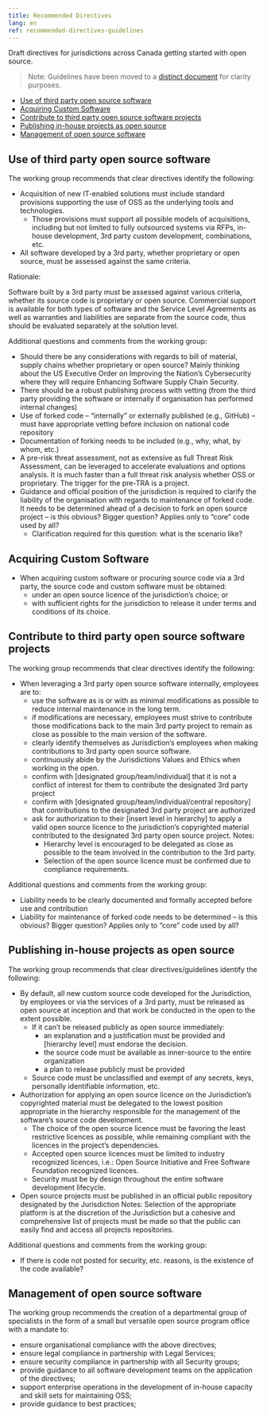 ```yaml
---
title: Recommended Directives
lang: en
ref: recommended-directives-guidelines
---
```

Draft directives for jurisdictions across Canada getting started with open source.

> Note: Guidelines have been moved to a [distinct document](recommended-guidelines.md) for clarity purposes.

- [Use of third party open source software](#use-of-third-party-open-source-software)
- [Acquiring Custom Software](#acquiring-custom-software)
- [Contribute to third party open source software projects](#contribute-to-third-party-open-source-software-projects)
- [Publishing in-house projects as open source](#publishing-in-house-projects-as-open-source)
- [Management of open source software](#management-of-open-source-software)

## Use of third party open source software

The working group recommends that clear directives identify the following:

- Acquisition of new IT-enabled solutions must include standard provisions supporting the use of OSS as the underlying tools and technologies.
  - Those provisions must support all possible models of acquisitions, including but not limited to fully outsourced systems via RFPs, in-house development, 3rd party custom development, combinations, etc.
- All software developed by a 3rd party, whether proprietary or open source, must be assessed against the same criteria.

Rationale:

Software built by a 3rd party must be assessed against various criteria, whether its source code is proprietary or open source. Commercial support is available for both types of software and the Service Level Agreements as well as warranties and liabilities are separate from the source code, thus should be evaluated separately at the solution level.

Additional questions and comments from the working group:

- Should there be any considerations with regards to bill of material, supply chains whether proprietary or open source? Mainly thinking about the US Executive Order on Improving the Nation’s Cybersecurity where they will require Enhancing Software Supply Chain Security.
- There should be a robust publishing process with vetting (from the third party providing the software or internally if organisation has performed internal changes)
- Use of forked code – “internally” or externally published (e.g., GitHub) – must have appropriate vetting before inclusion on national code repository
- Documentation of forking needs to be included (e.g., why, what, by whom, etc.)
- A pre-risk threat assessment, not as extensive as full Threat Risk Assessment, can be leveraged to accelerate evaluations and options analysis. It is much faster than a full threat risk analysis whether OSS or proprietary. The trigger for the pre-TRA is a project.
- Guidance and official position of the jurisdiction is required to clarify the liability of the organisation with regards to maintenance of forked code. It needs to be determined ahead of a decision to fork an open source project  – is this obvious? Bigger question? Applies only to “core” code used by all?
  - Clarification required for this question: what is the scenario like?

## Acquiring Custom Software

- When acquiring custom software or procuring source code via a 3rd party, the source code and custom software must be obtained:
  - under an open source licence of the jurisdiction’s choice; or
  - with sufficient rights for the jurisdiction to release it under terms and conditions of its choice.

## Contribute to third party open source software projects

The working group recommends that clear directives identify the following:

- When leveraging a 3rd party open source software internally, employees are to:
  - use the software as is or with as minimal modifications as possible to reduce internal maintenance in the long term.
  - if modifications are necessary, employees must strive to contribute those modifications back to the main 3rd party project to remain as close as possible to the main version of the software.
  - clearly identify themselves as Jurisdiction’s employees when making contributions to 3rd party open source software.
  - continuously abide by the Jurisdictions Values and Ethics when working in the open.
  - confirm with [designated group/team/individual] that it is not a conflict of interest for them to contribute the designated 3rd party project
  - confirm with [designated group/team/individual/central repository] that contributions to the designated 3rd party project are authorized
  - ask for authorization to their [insert level in hierarchy] to apply a valid open source licence to the jurisdiction’s copyrighted material contributed to the designated 3rd party open source project.
  Notes:  
    - Hierarchy level is encouraged to be delegated as close as possible to the team involved in the contribution to the 3rd party.
    - Selection of the open source licence must be confirmed due to compliance requirements.

Additional questions and comments from the working group:

- Liability needs to be clearly documented and formally accepted before use and contribution
- Liability for maintenance of forked code needs to be determined – is this obvious? Bigger question? Applies only to “core” code used by all?

## Publishing in-house projects as open source

The working group recommends that clear directives/guidelines identify the following:

- By default, all new custom source code developed for the Jurisdiction, by employees or via the services of a 3rd party, must be released as open source at inception and that work be conducted in the open to the extent possible.
  - If it can’t be released publicly as open source immediately:
    - an explanation and a justification must be provided and [hierarchy level] must endorse the decision.
    - the source code must be available as inner-source to the entire organization
    - a plan to release publicly must be provided
  - Source code must be unclassified and exempt of any secrets, keys, personally identifiable information, etc.
- Authorization for applying an open source licence on the Jurisdiction’s copyrighted material must be delegated to the lowest position appropriate in the hierarchy responsible for the management of the software’s source code development.
  - The choice of the open source licence must be favoring the least restrictive licences as possible, while remaining compliant with the licences in the project’s dependencies.
  - Accepted open source licences must be limited to industry recognized licences, i.e.: Open Source Initiative and Free Software Foundation recognized licences.
  - Security must be by design throughout the entire software development lifecycle.
- Open source projects must be published in an official public repository designated by the Jurisdiction
  Notes: Selection of the appropriate platform is at the discretion of the Jurisdiction but a cohesive and comprehensive list of projects must be made so that the public can easily find and access all projects repositories.

Additional questions and comments from the working group:

- If there is code not posted for security, etc. reasons, is the existence of the code available?

## Management of open source software

The working group recommends the creation of a departmental group of specialists in the form of a small but versatile open source program office with a mandate to:

- ensure organisational compliance with the above directives;
- ensure legal compliance in partnership with Legal Services;
- ensure security compliance in partnership with all Security groups;
- provide guidance to all software development teams on the application of the directives;
- support enterprise operations in the development of in-house capacity and skill sets for maintaining OSS;
- provide guidance to best practices;
